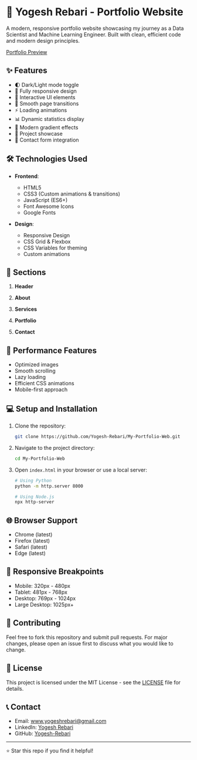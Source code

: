 # 🚀 Yogesh Rebari - Portfolio Website

A modern, responsive portfolio website showcasing my journey as a Data Scientist and Machine Learning Engineer. Built with clean, efficient code and modern design principles.

[Portfolio Preview](https://yogesh-rebari.github.io/Personal-Portfolio/)

## ✨ Features

- 🌓 Dark/Light mode toggle
- 📱 Fully responsive design
- 🎯 Interactive UI elements
- 🔄 Smooth page transitions
- ⚡ Loading animations
- 📊 Dynamic statistics display
- 🎨 Modern gradient effects
- 💼 Project showcase
- 📝 Contact form integration

## 🛠️ Technologies Used

- **Frontend**:
  - HTML5
  - CSS3 (Custom animations & transitions)
  - JavaScript (ES6+)
  - Font Awesome Icons
  - Google Fonts

- **Design**:
  - Responsive Design
  - CSS Grid & Flexbox
  - CSS Variables for theming
  - Custom animations

## 🎯 Sections

1. **Header**

2. **About**

3. **Services**
 
4. **Portfolio**
  
5. **Contact**

## 🚀 Performance Features

- Optimized images
- Smooth scrolling
- Lazy loading
- Efficient CSS animations
- Mobile-first approach

## 💻 Setup and Installation

1. Clone the repository:
   ```bash
   git clone https://github.com/Yogesh-Rebari/My-Portfolio-Web.git
   ```

2. Navigate to the project directory:
   ```bash
   cd My-Portfolio-Web
   ```

3. Open `index.html` in your browser or use a local server:
   ```bash
   # Using Python
   python -m http.server 8000
   
   # Using Node.js
   npx http-server
   ```

## 🌐 Browser Support

- Chrome (latest)
- Firefox (latest)
- Safari (latest)
- Edge (latest)

## 📱 Responsive Breakpoints

- Mobile: 320px - 480px
- Tablet: 481px - 768px
- Desktop: 769px - 1024px
- Large Desktop: 1025px+

## 🤝 Contributing

Feel free to fork this repository and submit pull requests. For major changes, please open an issue first to discuss what you would like to change.

## 📄 License

This project is licensed under the MIT License - see the [LICENSE](LICENSE) file for details.

## 📞 Contact

- Email: www.yogeshrebari@gmail.com
- LinkedIn: [Yogesh Rebari](https://www.linkedin.com/in/yogesh-rebari-rj27)
- GitHub: [Yogesh-Rebari](https://github.com/Yogesh-Rebari)

---

⭐ Star this repo if you find it helpful!
